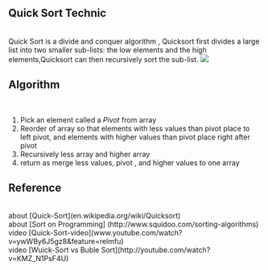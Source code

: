 Quick Sort Technic 
-------------------
<br/>
Quick Sort is a divide and conquer algorithm , Quicksort first divides a large list into two smaller sub-lists: the low elements and the high elements,Quicksort can then recursively sort the sub-list.
<img src="http://upload.wikimedia.org/wikipedia/commons/9/9c/Quicksort-example.gif"/>
<br/>

Algorithm
---------
<br/>
<ol>
   <li> Pick an element called a <i>Pivot</i> from array </li>
   <li> Reorder of array so that elements with less values than pivot place to left pivot, and elements with higher values than pivot place right after pivot </li>
   <li> Recursively less array and higher array
   <li> return as merge less values, pivot , and higher values to one array </li>
</ol>

Reference
---------
<br/>
about [Quick-Sort](en.wikipedia.org/wiki/Quicksort) <br/>
about [Sort on Programming] (http://www.squidoo.com/sorting-algorithms)<br/>
video [Quick-Sort-video](www.youtube.com/watch?v=ywWBy6J5gz8&feature=relmfu)<br/>
video [Wuick-Sort vs Buble Sort](http://youtube.com/watch?v=KMZ_N1PsF4U)<br/>

